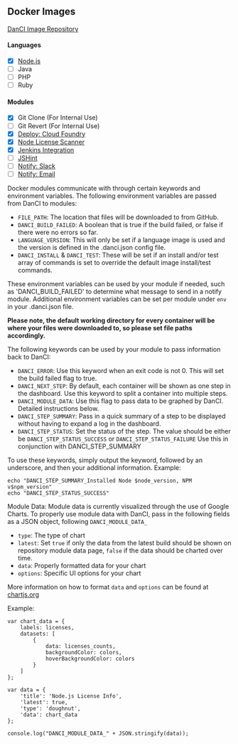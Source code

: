 ## Docker Images

[DanCI Image Repository](https://hub.docker.com/r/danci/)

#### Languages
- [x] [Node.js](languages/node)
- [ ] Java
- [ ] PHP
- [ ] Ruby

#### Modules
- [x] Git Clone (For Internal Use)
- [ ] Git Revert (For Internal Use)
- [x] [Deploy: Cloud Foundry](modules/deploy-cf)
- [x] [Node License Scanner](modules/node-licenses)
- [x] [Jenkins Integration](modules/jenkins)
- [ ] [JSHint](modules/node-jshint)
- [ ] [Notify: Slack](modules/slack-bot)
- [ ] [Notify: Email](modules/sendgrid)

Docker modules communicate with through certain keywords and environment variables. The following environment variables are passed from DanCI to modules:

- `FILE_PATH`: The location that files will be downloaded to from GitHub.
- `DANCI_BUILD_FAILED`: A boolean that is true if the build failed, or false if there were no errors so far.
- `LANGUAGE_VERSION`: This will only be set if a language image is used and the version is defined in the .danci.json config file.
- `DANCI_INSTALL` & `DANCI_TEST`: These will be set if an install and/or test array of commands is set to override the default image install/test commands.

These environment variables can be used by your module if needed, such as 'DANCI_BUILD_FAILED' to determine what message to send in a notify module. Additional environment variables can be set per module under `env` in your .danci.json file.

<b>Please note, the default working directory for every container will be where your files were downloaded to, so please set file paths accordingly.</b>

The following keywords can be used by your module to pass information back to DanCI:

- `DANCI_ERROR`: Use this keyword when an exit code is not 0. This will set the build failed flag to true.
- `DANCI_NEXT_STEP`: By default, each container will be shown as one step in the dashboard. Use this keyword to split a container into multiple steps.
- `DANCI_MODULE_DATA`: Use this flag to pass data to be graphed by DanCI. Detailed instructions below.
- `DANCI_STEP_SUMMARY`: Pass in a quick summary of a step to be displayed without having to expand a log in the dashboard.
- `DANCI_STEP_STATUS`: Set the status of the step. The value should be either be `DANCI_STEP_STATUS_SUCCESS` or `DANCI_STEP_STATUS_FAILURE` Use this in conjunction with DANCI_STEP_SUMMARY

To use these keywords, simply output the keyword, followed by an underscore, and then your additional information. Example:

```
echo "DANCI_STEP_SUMMARY_Installed Node $node_version, NPM v$npm_version"
echo "DANCI_STEP_STATUS_SUCCESS"
```

Module Data:
Module data is currently visualized through the use of Google Charts. To properly use module data with DanCI, pass in the following fields as a JSON object, following `DANCI_MODULE_DATA_`
- `type`: The type of chart
- `latest`: Set `true` if only the data from the latest build should be shown on repository module data page, `false` if the data should be charted over time.
- `data`: Properly formatted data for your chart
- `options`: Specific UI options for your chart

More information on how to format `data` and `options` can be found at [chartjs.org](http://chartjs.org/docs)

Example:
```
var chart_data = {
    labels: licenses,
    datasets: [
        {
            data: licenses_counts,
            backgroundColor: colors,
            hoverBackgroundColor: colors
        }
    ]
};

var data = {
    'title': 'Node.js License Info',
    'latest': true,
    'type': 'doughnut',
    'data': chart_data
};

console.log("DANCI_MODULE_DATA_" + JSON.stringify(data));
```
